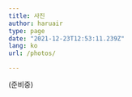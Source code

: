 ```yaml
---
title: 사진
author: haruair
type: page
date: "2021-12-23T12:53:11.239Z"
lang: ko
url: /photos/

---
```


(준비중)
